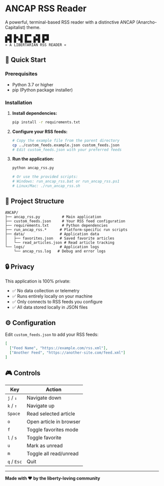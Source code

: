 # ANCAP RSS Reader

A powerful, terminal-based RSS reader with a distinctive ANCAP (Anarcho-Capitalist) theme.

```
▄▀█ █▄ █ █▀▀ ▄▀█ █▀█
█▀█ █ ▀█ █▄▄ █▀█ █▀▀
» A LIBERTARIAN RSS READER «
```

## 🚀 Quick Start

### Prerequisites

- Python 3.7 or higher
- pip (Python package installer)

### Installation

1. **Install dependencies:**
   ```bash
   pip install -r requirements.txt
   ```

2. **Configure your RSS feeds:**
   ```bash
   # Copy the example file from the parent directory
   cp ../custom_feeds.example.json custom_feeds.json
   # Edit custom_feeds.json with your preferred feeds
   ```

3. **Run the application:**
   ```bash
   python ancap_rss.py
   
   # Or use the provided scripts:
   # Windows: run_ancap_rss.bat or run_ancap_rss.ps1
   # Linux/Mac: ./run_ancap_rss.sh
   ```

## 📁 Project Structure

```
ANCAP/
├── ancap_rss.py          # Main application
├── custom_feeds.json     # Your RSS feed configuration
├── requirements.txt      # Python dependencies
├── run_ancap_rss.*      # Platform-specific run scripts
├── data/                # Application data
│   ├── favorites.json   # Saved favorite articles
│   └── read_articles.json # Read article tracking
└── logs/                # Application logs
    └── ancap_rss.log   # Debug and error logs
```

## 🔒 Privacy

This application is 100% private:
- ✅ No data collection or telemetry
- ✅ Runs entirely locally on your machine
- ✅ Only connects to RSS feeds you configure
- ✅ All data stored locally in JSON files

## ⚙️ Configuration

Edit `custom_feeds.json` to add your RSS feeds:

```json
[
  ["Feed Name", "https://example.com/rss.xml"],
  ["Another Feed", "https://another-site.com/feed.xml"]
]
```

## 🎮 Controls

| Key | Action |
|-----|--------|
| `j` / `↓` | Navigate down |
| `k` / `↑` | Navigate up |
| `Space` | Read selected article |
| `o` | Open article in browser |
| `f` | Toggle favorites mode |
| `l` / `s` | Toggle favorite |
| `u` | Mark as unread |
| `m` | Toggle all read/unread |
| `q` / `Esc` | Quit |

---

**Made with ❤️ by the liberty-loving community**
